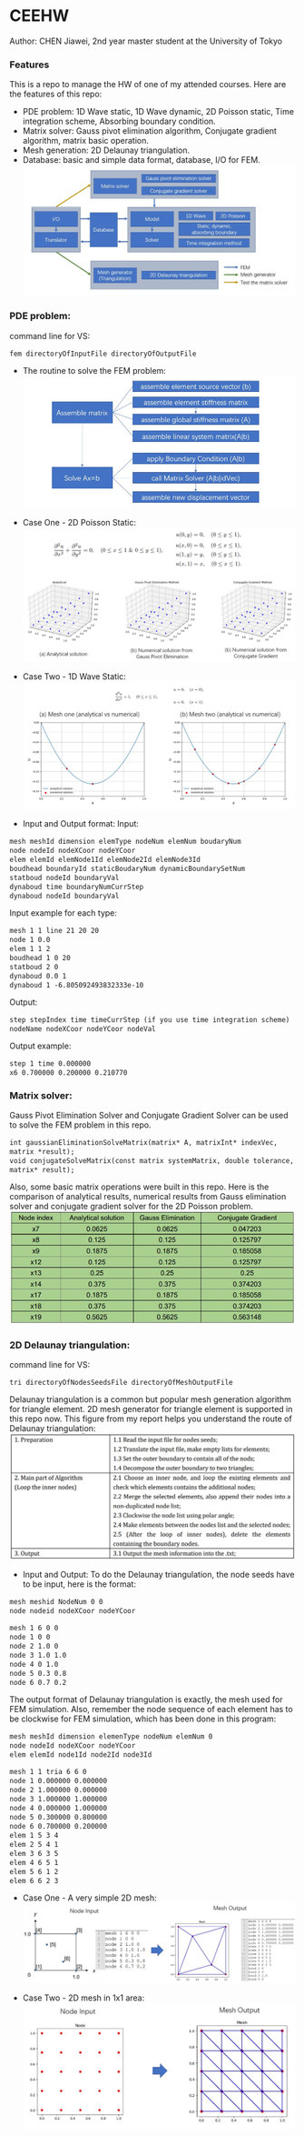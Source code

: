# CEEHW
Author: CHEN Jiawei, 2nd year master student at the University of Tokyo

### Features
This is a repo to manage the HW of one of my attended courses.
Here are the features of this repo: 
- PDE problem: 1D Wave static, 1D Wave dynamic, 2D Poisson static, Time integration scheme, Absorbing boundary condition.
- Matrix solver: Gauss pivot elimination algorithm, Conjugate gradient algorithm, matrix basic operation.
- Mesh generation: 2D Delaunay triangulation.
- Database: basic and simple data format, database, I/O for FEM.
![](./figures/structureOfThisRepo.jpg)
### PDE problem:
command line for VS: 
```buildoutcfg
fem directoryOfInputFile directoryOfOutputFile
```
- The routine to solve the FEM problem:
![](./figures/RoadToSolvePDE.JPG)

- Case One - 2D Poisson Static:
![](./figures/CaseOne2DPoisson.PNG)

- Case Two - 1D Wave Static:
![](./figures/CaseTwo1DWave.PNG)

- Input and Output format:
Input:
```buildoutcfg
mesh meshId dimension elemType nodeNum elemNum boudaryNum
node nodeId nodeXCoor nodeYCoor
elem elemId elemNode1Id elemNode2Id elemNode3Id
boudhead boundaryId staticBoudaryNum dynamicBoundarySetNum
statboud nodeId boundaryVal
dynaboud time boundaryNumCurrStep
dynaboud nodeId boundaryVal
```
Input example for each type:
```buildoutcfg
mesh 1 1 line 21 20 20
node 1 0.0
elem 1 1 2
boudhead 1 0 20
statboud 2 0
dynaboud 0.0 1
dynaboud 1 -6.805092493832333e-10
```
Output:
```buildoutcfg
step stepIndex time timeCurrStep (if you use time integration scheme)
nodeName nodeXCoor nodeYCoor nodeVal
```

Output example:
```buildoutcfg
step 1 time 0.000000
x6 0.700000 0.200000 0.210770
```

### Matrix solver:
Gauss Pivot Elimination Solver and Conjugate Gradient Solver can be used to solve the FEM problem in this repo.
```buildoutcfg
int gaussianEliminationSolveMatrix(matrix* A, matrixInt* indexVec, matrix *result);
void conjugateSolveMatrix(const matrix systemMatrix, double tolerance, matrix* result);
```
Also, some basic matrix operations were built in this repo.
Here is the comparison of analytical results, numerical results from Gauss elimination solver and conjugate gradient 
solver for the 2D Poisson problem.
![](./figures/ComparisonAnalyticalNumerical.JPG)

### 2D Delaunay triangulation:
command line for VS:
```buildoutcfg
tri directoryOfNodesSeedsFile directoryOfMeshOutputFile
```
Delaunay triangulation is a common but popular mesh generation algorithm for triangle
element. 2D mesh generator for triangle element is supported in this repo now.
This figure from my report helps you understand the route of Delaunay triangulation:
![](./figures/DelaunayTriRoute.jpg)
- Input and Output:
To do the Delaunay triangulation, the node seeds have to be input, here is the format:
```buildoutcfg
mesh meshid NodeNum 0 0
node nodeid nodeXCoor nodeYCoor
```
```buildoutcfg
mesh 1 6 0 0
node 1 0 0
node 2 1.0 0
node 3 1.0 1.0
node 4 0 1.0
node 5 0.3 0.8
node 6 0.7 0.2
```
The output format of Delaunay triangulation is 
exactly, the mesh used for FEM simulation. Also, remember the node sequence
of each element has to be clockwise for FEM simulation, which has been done in 
this program:
```buildoutcfg
mesh meshId dimension elemenType nodeNum elemNum 0
node nodeId nodeXCoor nodeYCoor
elem elemId node1Id node2Id node3Id
```
```buildoutcfg
mesh 1 1 tria 6 6 0
node 1 0.000000 0.000000
node 2 1.000000 0.000000
node 3 1.000000 1.000000
node 4 0.000000 1.000000
node 5 0.300000 0.800000
node 6 0.700000 0.200000
elem 1 5 3 4
elem 2 5 4 1
elem 3 6 3 5
elem 4 6 5 1
elem 5 6 1 2
elem 6 6 2 3
```
- Case One - A very simple 2D mesh:
![](./figures/MeshCaseOne.JPG)

- Case Two - 2D mesh in 1x1 area:
![](./figures/MeshCaseTwo.JPG)

